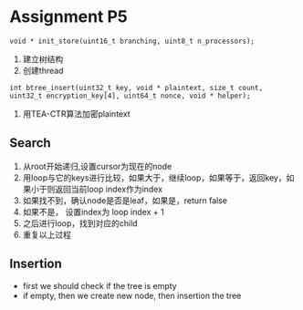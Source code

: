 # Assignment P5



`void * init_store(uint16_t branching, uint8_t n_processors);`

1. 建立树结构
2. 创建thread



`int btree_insert(uint32_t key, void * plaintext, size_t count, uint32_t encryption_key[4], uint64_t nonce, void * helper);`

1. 用TEA-CTR算法加密plaintext

## Search

1. 从root开始递归,设置cursor为现在的node
2. 用loop与它的keys进行比较，如果大于，继续loop，如果等于，返回key，如果小于则返回当前loop index作为index
3. 如果找不到，确认node是否是leaf，如果是，return false
4. 如果不是， 设置index为 loop index + 1
5. 之后进行loop，找到对应的child
6. 重复以上过程



## Insertion

- first we should check if the tree is empty
- if empty, then we create new node, then insertion the tree



